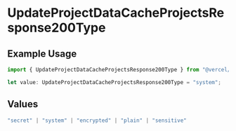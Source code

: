 # UpdateProjectDataCacheProjectsResponse200Type

## Example Usage

```typescript
import { UpdateProjectDataCacheProjectsResponse200Type } from "@vercel/sdk/models/updateprojectdatacacheop.js";

let value: UpdateProjectDataCacheProjectsResponse200Type = "system";
```

## Values

```typescript
"secret" | "system" | "encrypted" | "plain" | "sensitive"
```